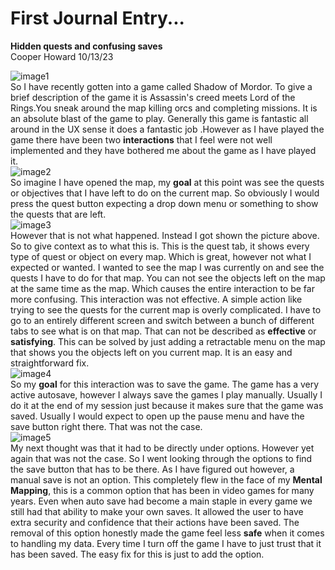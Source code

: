 # First Journal Entry...
**Hidden quests and confusing saves**   
Cooper Howard 10/13/23

![image1](https://github.com/UsabilityEngineering/ux-portfolio-copper-glitch/assets/142946597/8cc28d9f-340f-4300-b43c-48dd1e4ae867)    
So I have recently gotten into a game called Shadow of Mordor. To give a brief description of the game it is Assassin's creed meets Lord of the Rings.You sneak around the map killing orcs and completing missions. It is an absolute blast of the game to play. Generally this game is fantastic all around in the UX sense it does a fantastic job .However as I have played the game there have been two **interactions** that I feel were not well implemented and they have bothered me about the game as I have played it.   
![image2](https://github.com/UsabilityEngineering/ux-portfolio-copper-glitch/assets/142946597/bf82c0b5-5470-445b-84a5-3faa0ea159ae)   
So imagine I have opened the map, my **goal** at this point was see the quests or objectives that I have left to do on the current map. So obviously I would press the quest button expecting a drop down menu or something to show the quests that are left.      
![image3](https://github.com/UsabilityEngineering/ux-portfolio-copper-glitch/assets/142946597/275f3a08-24c5-4acf-90b6-0aeaa0f5e30f)    
However that is not what happened. Instead I got shown the picture above. So to give context as to what this is. This is the quest tab, it shows every type of quest or object on every map. Which is great, however not what I expected or wanted. I wanted to see the map I was currently on and see the quests I have to do for that map. You can not see the objects left on the map at the same time as the map. Which causes the entire interaction to be far more confusing. This interaction was not effective. A simple action like trying to see the quests for the current map is overly complicated. I have to go to an entirely different screen and switch between a bunch of different tabs to see what is on that map. That can not be described as **effective** or **satisfying**. This can be solved by just adding a retractable menu on the map that shows you the objects left on you current map. It is an easy and straightforward fix.    
![image4](https://github.com/UsabilityEngineering/ux-portfolio-copper-glitch/assets/142946597/ee3c840d-2966-4a64-a56c-ec038d7b28c1)    
So my **goal** for this interaction was to save the game. The game has a very active autosave, however I always save the games I play manually. Usually I do it at the end of my session just because it makes sure that the game was saved. Usually I would expect to open up the pause menu and have the save button right there. That was not the case.    
![image5](https://github.com/UsabilityEngineering/ux-portfolio-copper-glitch/assets/142946597/b29c8aa7-131e-4c7c-9b58-8cd9605f3329)    
My next thought was that it had to be directly under options. However yet again that was not the case. So I went looking through the options to find the save button that has to be there. As I have figured out however, a manual save is not an option. This completely flew in the face of my **Mental Mapping**, this is a common option that has been in video games for many years. Even when auto save had become a main staple in every game we still had that ability to make your own saves. It allowed the user to have extra security and confidence that their actions have been saved. The removal of this option honestly made the game feel less **safe** when it comes to handling my data. Every time I turn off the game I have to just trust that it has been saved. The easy fix for this is just to add the option.    

